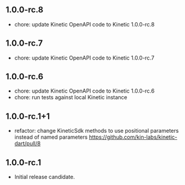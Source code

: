 ## 1.0.0-rc.8

* chore: update Kinetic OpenAPI code to Kinetic 1.0.0-rc.8

## 1.0.0-rc.7

* chore: update Kinetic OpenAPI code to Kinetic 1.0.0-rc.7

## 1.0.0-rc.6

* chore: update Kinetic OpenAPI code to Kinetic 1.0.0-rc.6
* chore: run tests against local Kinetic instance

## 1.0.0-rc.1+1

* refactor: change KineticSdk methods to use positional parameters instead of named parameters https://github.com/kin-labs/kinetic-dart/pull/8

## 1.0.0-rc.1

* Initial release candidate.
